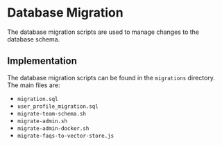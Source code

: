 # Database Migration

The database migration scripts are used to manage changes to the database schema.

## Implementation

The database migration scripts can be found in the `migrations` directory. The main files are:

*   `migration.sql`
*   `user_profile_migration.sql`
*   `migrate-team-schema.sh`
*   `migrate-admin.sh`
*   `migrate-admin-docker.sh`
*   `migrate-faqs-to-vector-store.js`

